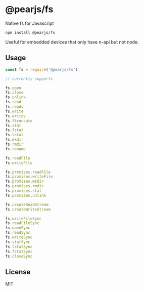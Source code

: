 # @pearjs/fs

Native fs for Javascript

```
npm install @pearjs/fs
```

Useful for embedded devices that only have n-api but not node.


## Usage

``` js
const fs = require('@pearjs/fs')

// currently supports

fs.open
fs.close
fs.unlink
fs.read
fs.readv
fs.write
fs.writev
fs.ftruncate
fs.stat
fs.fstat
fs.lstat
fs.mkdir
fs.rmdir
fs.rename

fs.readFile
fs.writeFile

fs.promises.readFile
fs.promises.writeFile
fs.promises.mkdir
fs.promises.rmdir
fs.promises.stat
fs.promises.unlink

fs.createReadStream
fs.createWriteStream

fs.writeFileSync
fs.readFileSync
fs.openSync
fs.readSync
fs.writeSync
fs.statSync
fs.lstatSync
fs.fstatSync
fs.closeSync
```

## License

MIT
